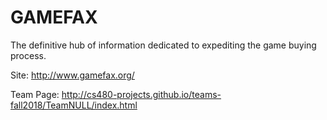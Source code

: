 # GAMEFAX
The definitive hub of information dedicated to expediting the game buying process.

Site: http://www.gamefax.org/

Team Page: http://cs480-projects.github.io/teams-fall2018/TeamNULL/index.html

